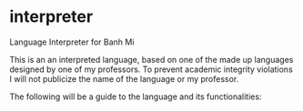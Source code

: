 # interpreter
Language Interpreter for Banh Mi

This is an an interpreted language, based on one of the made up languages designed by one of my professors.
To prevent academic integrity violations I will not publicize the name of the language or my professor.

The following will be a guide to the language and its functionalities:

